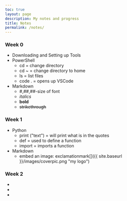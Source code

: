 ```yaml
---
toc: true
layout: page
description: My notes and progress
title: Notes
permalink: /notes/
---
```


### Week 0
- Downloading and Setting up Tools
- PowerShell
    - cd = change directory
    - cd ~ = change directory to home
    - ls = list files
    - code . = opens up VSCode
- Markdown
    - #,##,##-size of font
    - *italics*
    - **bold**
    - ~~strikethrough~~

### Week 1
- Python
    - print ("text") = will print what is in the quotes
    - def = used to define a function
    - import = imports a function
- Markdown
    - embed an image: exclamationmark[]({{ site.baseurl }}/images/coverpic.png "my logo")
### Week 2
- 
- 
- 